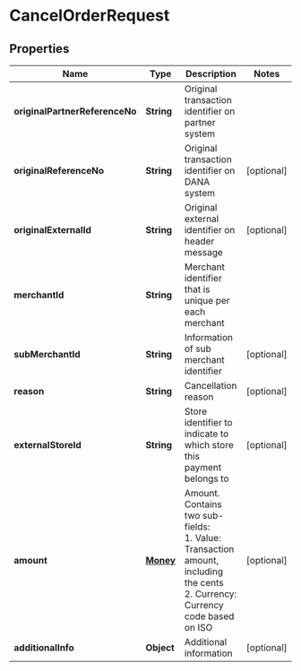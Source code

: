 

# CancelOrderRequest


## Properties

| Name | Type | Description | Notes |
| - | - | - | - |
|**originalPartnerReferenceNo** | **String** | Original transaction identifier on partner system |  |
|**originalReferenceNo** | **String** | Original transaction identifier on DANA system |  [optional] |
|**originalExternalId** | **String** | Original external identifier on header message |  [optional] |
|**merchantId** | **String** | Merchant identifier that is unique per each merchant |  |
|**subMerchantId** | **String** | Information of sub merchant identifier |  [optional] |
|**reason** | **String** | Cancellation reason |  [optional] |
|**externalStoreId** | **String** | Store identifier to indicate to which store this payment belongs to |  [optional] |
|**amount** | [**Money**](Money.md) | Amount. Contains two sub-fields:<br> 1. Value: Transaction amount, including the cents<br> 2. Currency: Currency code based on ISO<br>  |  [optional] |
|**additionalInfo** | **Object** | Additional information |  [optional] |




